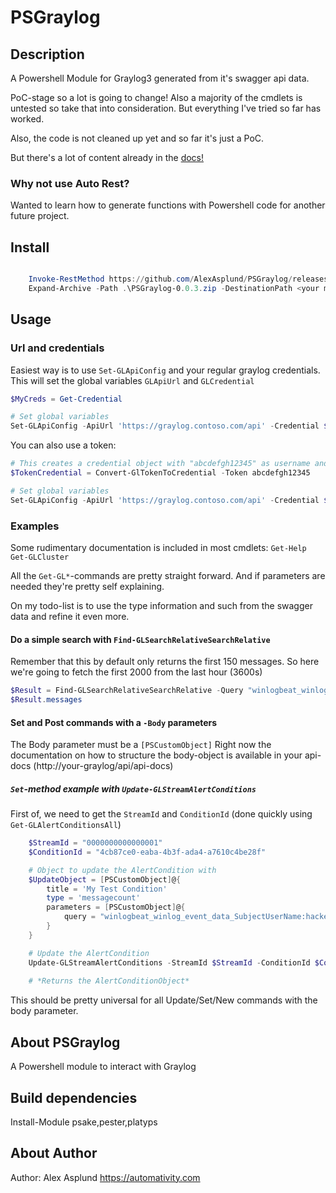 # PSGraylog

## Description
A Powershell Module for Graylog3 generated from it's swagger api data.

PoC-stage so a lot is going to change! Also a majority of the cmdlets is untested so take that into consideration.
But everything I've tried so far has worked.

Also, the code is not cleaned up yet and so far it's just a PoC.

But there's a lot of content already in the [docs!](docs/en-us/PSGraylog.md)

### Why not use Auto Rest?

Wanted to learn how to generate functions with Powershell code for another future project.

## Install

``` powershell

    Invoke-RestMethod https://github.com/AlexAsplund/PSGraylog/releases/download/0.0.3/PSGraylog-0.0.3.zip -OutFile .\PSGraylog-0.0.3.zip
    Expand-Archive -Path .\PSGraylog-0.0.3.zip -DestinationPath <your module dir>

```

## Usage

### Url and credentials

Easiest way is to use `Set-GLApiConfig` and your regular graylog credentials. This will set the global variables `GLApiUrl` and `GLCredential`

``` Powershell
$MyCreds = Get-Credential

# Set global variables
Set-GLApiConfig -ApiUrl 'https://graylog.contoso.com/api' -Credential $MyCreds
```

You can also use a token:

``` Powershell
# This creates a credential object with "abcdefgh12345" as username and "token" as password.
$TokenCredential = Convert-GlTokenToCredential -Token abcdefgh12345

# Set global variables
Set-GLApiConfig -ApiUrl 'https://graylog.contoso.com/api' -Credential $TokenCredential
```
### Examples
Some rudimentary documentation is included in most cmdlets: `Get-Help Get-GLCluster`

All the `Get-GL*`-commands are pretty straight forward. And if parameters are needed they're pretty self explaining.

On my todo-list is to use the type information and such from the swagger data and refine it even more.

#### Do a simple search with `Find-GLSearchRelativeSearchRelative`

Remember that this by default only returns the first 150 messages. So here we're going to fetch the first 2000 from the last hour (3600s)

``` Powershell
$Result = Find-GLSearchRelativeSearchRelative -Query "winlogbeat_winlog_event_data_TargetUserName:waldo" -Range 3600 -Limit 2000
$Result.messages
```

#### Set and Post commands with a `-Body` parameters

The Body parameter must be a `[PSCustomObject]`
Right now the documentation on how to structure the body-object is available in your api-docs (http://your-graylog/api/api-docs)

##### `Set`-method example with `Update-GLStreamAlertConditions`

First of, we need to get the `StreamId` and `ConditionId` (done quickly using `Get-GLAlertConditionsAll`)

``` Powershell
    $StreamId = "0000000000000001"
    $ConditionId = "4cb87ce0-eaba-4b3f-ada4-a7610c4be28f"

    # Object to update the AlertCondition with
    $UpdateObject = [PSCustomObject]@{
        title = 'My Test Condition'
        type = 'messagecount'
        parameters = [PSCustomObject]@{
            query = "winlogbeat_winlog_event_data_SubjectUserName:hacker"
        }
    }

    # Update the AlertCondition
    Update-GLStreamAlertConditions -StreamId $StreamId -ConditionId $ConditionId -Body $UpdateObject
    
    # *Returns the AlertConditionObject*
```

This should be pretty universal for all Update/Set/New commands with the body parameter.


    
## About PSGraylog
A Powershell module to interact with Graylog

## Build dependencies
Install-Module psake,pester,platyps

## About Author
Author: Alex Asplund
https://automativity.com
